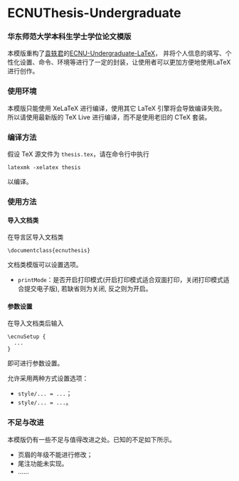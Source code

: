 # ECNUThesis-Undergraduate

### 华东师范大学本科生学士学位论文模版

本模版重构了[袁轶君](https://github.com/YijunYuan)的[ECNU-Undergraduate-LaTeX](https://github.com/YijunYuan/ECNU-Undergraduate-LaTeX)，
并将个人信息的填写、个性化设置、命令、环境等进行了一定的封装，让使用者可以更加方便地使用LaTeX进行创作。

### 使用环境

本模版只能使用 XeLaTeX 进行编译，使用其它 LaTeX 引擎将会导致编译失败。所以请使用最新版的 TeX Live 进行编译，而不是使用老旧的 CTeX 套装。

### 编译方法

假设 TeX 源文件为 `thesis.tex`，请在命令行中执行
```
latexmk -xelatex thesis
```
以编译。

### 使用方法

#### 导入文档类

在导言区导入文档类
```
\documentclass{ecnuthesis}
```
文档类模版可以设置选项。
- `printMode`：是否开启打印模式(开启打印模式适合双面打印，关闭打印模式适合提交电子版), 若缺省则为关闭, 反之则为开启。

#### 参数设置

在导入文档类后输入
```
\ecnuSetup {
  ...
}
```
即可进行参数设置。

允许采用两种方式设置选项：
- `style/... = ...`；
- `style/... = ...`。


### 不足与改进

本模版仍有一些不足与值得改进之处。已知的不足如下所示。

- 页眉的年级不能进行修改；
- 尾注功能未实现。
- ……
